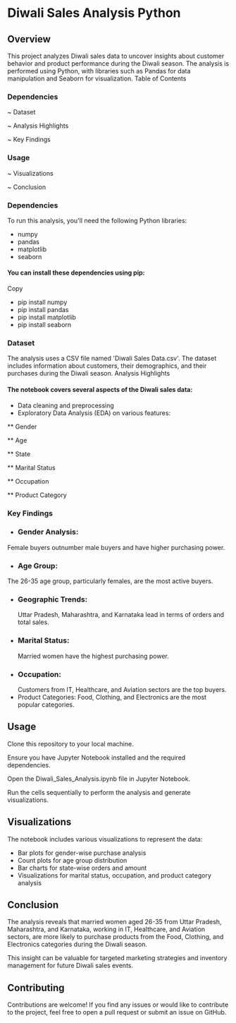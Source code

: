 
# Diwali Sales Analysis Python

## Overview
This project analyzes Diwali sales data to uncover insights about customer behavior and product performance during the Diwali season. The analysis is performed using Python, with libraries such as Pandas for data manipulation and Seaborn for visualization.
Table of Contents

### Dependencies
~ Dataset

~ Analysis Highlights

~ Key Findings

### Usage
~ Visualizations

~ Conclusion

### Dependencies
To run this analysis, you'll need the following Python libraries:

* numpy
* pandas
* matplotlib
* seaborn

#### You can install these dependencies using pip:
Copy
* pip install numpy 
* pip install pandas 
* pip install matplotlib 
* pip install seaborn
### Dataset
The analysis uses a CSV file named 'Diwali Sales Data.csv'. The dataset includes information about customers, their demographics, and their purchases during the Diwali season.
Analysis Highlights

#### The notebook covers several aspects of the Diwali sales data:

* Data cleaning and preprocessing
* Exploratory Data Analysis (EDA) on various features:

** Gender

** Age

** State

** Marital Status

** Occupation

** Product Category



### Key Findings

* ### Gender Analysis:
Female buyers outnumber male buyers and have higher purchasing power.
* ### Age Group:
 The 26-35 age group, particularly females, are the most active buyers.
* ### Geographic Trends:
  Uttar Pradesh, Maharashtra, and Karnataka lead in terms of orders and total sales.
* ### Marital Status:
  Married women have the highest purchasing power.
* ### Occupation:
  Customers from IT, Healthcare, and Aviation sectors are the top buyers.
* Product Categories: Food, Clothing, and Electronics are the most popular categories.




## Usage 
Clone this repository to your local machine.

Ensure you have Jupyter Notebook installed and the required dependencies.

Open the Diwali_Sales_Analysis.ipynb file in Jupyter Notebook.

Run the cells sequentially to perform the analysis and generate visualizations.

## Visualizations
The notebook includes various visualizations to represent the data:

* Bar plots for gender-wise purchase analysis
* Count plots for age group distribution
* Bar charts for state-wise orders and amount
* Visualizations for marital status, occupation, and product category analysis

## Conclusion
The analysis reveals that married women aged 26-35 from Uttar Pradesh, Maharashtra, and Karnataka, working in IT, Healthcare, and Aviation sectors, are more likely to purchase products from the Food, Clothing, and Electronics categories during the Diwali season.

This insight can be valuable for targeted marketing strategies and inventory management for future Diwali sales events.
## Contributing

Contributions are welcome! If you find any issues or would like to contribute to the project, feel free to open a pull request or submit an issue on GitHub.

